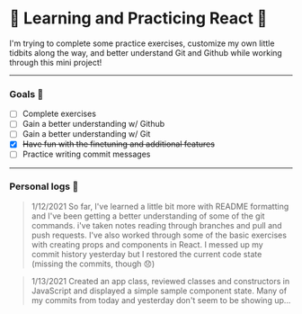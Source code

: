 # :seedling: Learning and Practicing React :seedling:

I'm trying to complete some practice exercises, customize my own little tidbits along the way, and better understand Git and Github while working through this mini project!

***

### Goals :mushroom: 

- [ ] Complete exercises
- [ ] Gain a better understanding w/ Github
- [ ] Gain a better understanding w/ Git
- [x] ~~Have fun with the finetuning and additional features~~
- [ ] Practice writing commit messages

---

### Personal logs :mushroom:
>1/12/2021 
So far, I've learned a little bit more with README formatting and I've been getting a better understanding of some of the git commands. i've taken notes reading through branches and pull and push requests. I've also worked through some of the basic exercises with creating props and components in React. I messed up my commit history yesterday but I restored the current code state (missing the commits, though :disappointed:)

>1/13/2021 
Created an app class, reviewed classes and constructors in JavaScript and displayed a simple sample component state. Many of my commits from today and yesterday don't seem to be showing up...